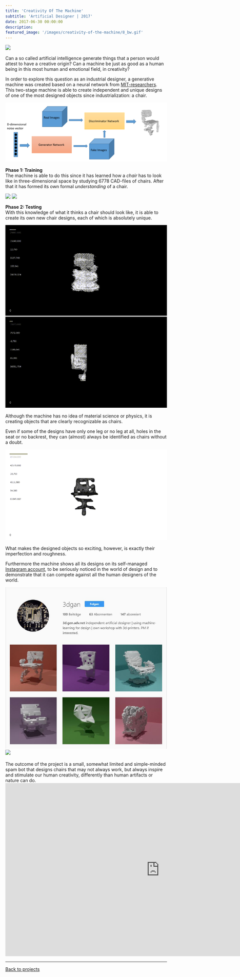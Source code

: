 ```yaml
---
title: 'Creativity Of The Machine'
subtitle: 'Artificial Designer | 2017'
date: 2017-06-30 00:00:00
description: 
featured_image: '/images/creativity-of-the-machine/8_bw.gif'
---
```


![](/images/creativity-of-the-machine/171025-23_49_44_v2_seed_352_0001.png#full)


Can a so called artificial intelligence generate things that a person would attest to have a creative origin? Can a machine be just as good as a human being in this most human and emotional field, in creativity?

In order to explore this question as an industrial designer, a generative machine was created based on a neural network from [MIT-researchers](http://3dgan.csail.mit.edu/).
This two-stage machine is able to create independent and unique designs of one of the most designed objects since industrialization: a chair.


![](/images/creativity-of-the-machine/0_CpA-BuAtKl6SrrZ8_.jpg)

**Phase 1: Training** <br/>
The machine is able to do this since it has learned how a *chair* has to look like in three-dimensional space by studying 6778 CAD-files of chairs. After that it has formed its own formal *understanding* of a chair.


<div class="gallery" data-columns="2">
	<img src="/images/creativity-of-the-machine/mturk_renderings_bwh.gif">
	<img src="/images/creativity-of-the-machine/5.gif">
</div>

**Phase 2: Testing** <br/>
With this knowledge of what it thinks a chair should look like, it is able to create its own new chair designs, each of which is  absolutely unique.



<div class="gallery" data-columns="2">
	<img src="/images/creativity-of-the-machine/8_bw.gif">
	<img src="/images/creativity-of-the-machine/9_.gif">
</div>

Although the machine has no idea of material science or physics, it is creating objects that are clearly recognizable as chairs.

Even if some of the designs have only one leg or no leg at all, holes in the seat or no backrest, they can (almost) always be identified as chairs without a doubt.

![](/images/creativity-of-the-machine/190307_01-09-38_ss.gif)

<!-- <div class="gallery" data-columns="2">
	<img src="/images/creativity-of-the-machine/190307_01-09-38_ss.gif">
	<img src="/images/creativity-of-the-machine/190307_10-22-22_s.gif">
</div> -->

What makes the designed objects so exciting, however, is exactly their  imperfection and roughness.

Furthermore the machine shows all its designs on its self-managed [Instagram account](https://www.instagram.com/3dgan/), to be seriously noticed in the world of design and to demonstrate that it can compete against all the human designers of the world.
<div class="gallery" data-columns="2">
	<img src="/images/creativity-of-the-machine/Unbenannt2.JPG">
	<img src="/images/creativity-of-the-machine/insta1080_.gif">
</div>

<br/>
The outcome of the project is a small, somewhat limited and simple-minded spam bot that designs chairs that may not always work, but always inspire and stimulate our human creativity, differently than human artifacts or nature can do.
<br/>

<iframe src="https://player.vimeo.com/video/271288204?color=ffffff&byline=0&portrait=0" width="960" height="540" frameborder="0" allow="autoplay; fullscreen" allowfullscreen></iframe>

---

<a href="/#"  class="button button--small">Back to projects</a>

